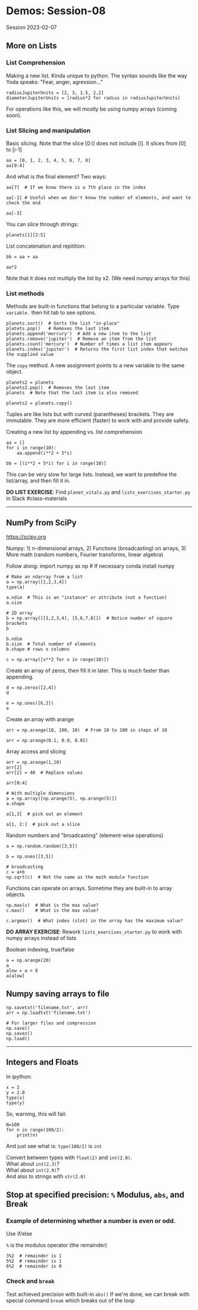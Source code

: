
# Demos: Session-08
Session 2023-02-07

## More on Lists

### List Comprehension

Making a new list.  Kinda unique to python.  The syntax sounds like the way Yoda speaks: "Fear, anger, agression..."

	radiusJupiterUnits = [2, 3, 1.5, 2.2]
	diameterJupiterUnits = [radius*2 for radius in radiusJupiterUnits]
	
For operations like this, we will mostly be using numpy arrays (coming soon).

### List Slicing and manipulation

Basic slicing.  Note that the slice [0:i] does not include [i].  It slices from [0] to [i-1]

	aa = [0, 1, 2, 3, 4, 5, 6, 7, 8]
	aa[0:4]

And what is the final element?  Two ways:

	aa[7]  # If we know there is a 7th place in the index
	
	aa[-1] # Useful when we don't know the number of elements, and want to check the end
	
	aa[-3]
	
You can slice through strings:

	planets[1][2:5]
	
List concatenation and repitition:

	bb = aa + aa
	
	aa*2
	
Note that it does not multiply the list by x2.  (We need numpy arrays for this)

### List methods

Methods are built-in functions that belong to a particular variable.  Type `variable.` then hit tab to see options.

	planets.sort()  # Sorts the list "in-place"
	platets.pop()   # Removes the last item
	planets.append('mercury')  # Add a new item to the list
	planets.remove('jupiter')  # Remove an item from the list
	planets.count('mercury')  # Number of times a list item appears
	planets.index('jupiter')  # Returns the first list index that matches the supplied value
	
The `copy` method.  A new assignment points to a new variable to the same object.

	planets2 = planets
	planets2.pop()  # Removes the last item 
	planets  # Note that the last item is also removed
	
	planets2 = planets.copy()
	
Tuples are like lists but with curved (parantheses) brackets.  They are immutable.  They are more efficient (faster) to work with and provide safety.

Creating a new list by appending vs. list comprehension

	aa = []
	for i in range(10):
		aa.append(i**2 + 5*i)
		
	bb = [(i**2 + 5*i) for i in range(10)]
	
This can be very slow for large lists.  Instead, we want to predefine the list/array, and then fill it in.
	
**DO LIST EXERCISE**: Find `planet_vitals.py` and `lists_exercises_starter.py` in Slack #class-materials

----
## NumPy from SciPy
https://scipy.org

Numpy: 1) n-dimensional arrays, 2) Functions (broadcasting) on arrays, 3) More math (random numbers, Fourier transforms, linear algebra)

Follow along:
	import numpy as np  # If necessary conda install numpy
	
	# Make an ndarray from a list
	a = np.array([1,2,3,4])
	type(a)
	
	a.ndim  # This is an "instance" or attribute (not a function)
	a.size
	
	# 2D array
	b = np.array([[1,2,3,4], [5,6,7,8]])  # Notice number of square brackets
	b
	
	b.ndim
	b.size  # Total number of elements
	b.shape # rows x columns
	
	c = np.array([x**2 for x in range(10)])
	
Create an array of zeros, then fill it in later.  This is much faster than appending.

	d = np.zeros([2,4])
	d
	
	e = np.ones([6,2])
	e

Create an array with arange

	arr = np.arange(10, 100, 10)  # From 10 to 100 in steps of 10
	
	arr = np.arange(0.1, 0.9, 0.01)
	
Array access and slicing

	arr = np.arange(1,10)
	arr[2]
	arr[2] = 40  # Replace values
	
	arr[0:4]
	
	# With multiple dimensions
	a = np.array([np.arange(5), np.arange(5)])
	a.shape
	
	a[1,3]  # pick out an element
	
	a[1, 2:]  # pick out a slice
	
Random numbers and "broadcasting" (element-wise operations)

	a = np.random.random([3,5])
	
	b = np.ones([3,5])
	
	# broadcasting
	c = a+b
	np.sqrt(c)  # Not the same as the math module function
	
Functions can operate on arrays.  Sometime they are built-in to array objects.

	np.max(c)  # What is the max value?
	c.max()    # What is the max value?
	
	c.argmax()  # What index (slot) in the array has the maximum value?
	

**DO ARRAY EXERCISE**: Rework `lists_exercises_starter.py` to work with numpy arrays instead of lists

Boolean indexing, true/false

	a = np.arange(20)
	a
	alow = a < 8
	a[alow]
	
## Numpy saving arrays to file

	np.savetxt('filename.txt', arr)
	arr = np.loadtxt('filename.txt')
	
	# For larger files and compression
	np.save()
	np.savez()
	np.load()

----
## Integers and Floats
In ipython:

	x = 2
	y = 2.0
	type(x)
	type(y)
	
So, warning, this will fail: 

	N=100
	for n in range(100/2):
		print(n)
	
And just see what is: `type(100/2)` is `int`

Convert between types with `float(2)` and `int(2.0)`.  
What about `int(2.3)`?  
What about `int(2.9)`?  
And also to strings with `str(2.0)`  

## Stop at specified precision: `%` Modulus, `abs`, and Break

### Example of determining whether a number is even or odd.  
Use if/else  

`%` is the modulus operator (the remainder)

	3%2  # remainder is 1
	5%2  # remainder is 1
	6%2  # remainder is 0

### Check and `break`
Test achieved precision with built-in `abs()`
If we're done, we can break with special command `break` which breaks out of the loop

